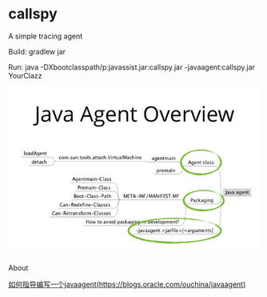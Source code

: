 callspy
=======

A simple tracing agent

Build:
gradlew jar

Run:
java -DXbootclasspath/p:javassist.jar:callspy.jar -javaagent:callspy.jar YourClazz

![java_agent_overview](java_agent_overview_min.png)

###
About

  [如何指导编写一个javaagent(https://blogs.oracle.com/ouchina/javaagent)](https://blogs.oracle.com/ouchina/javaagent)
